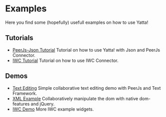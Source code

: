 # Examples

Here you find some (hopefully) usefull examples on how to use Yatta!

## Tutorials
* [PeerJs-Json Tutorial](./PeerJs-Json/) Tutorial on how to use Yatta! with Json and PeerJs Connector.
* [IWC Tutorial](./Iwc/) Tutorial on how to use IWC Connector.

## Demos
* [Text Editing](./TextEditing/) Simple collaborative text editing demo with PeerJs and Text Framework.
* [XML Example](./XmlExample) Collaboratively manipulate the dom with native dom-features and jQuery.
* [IWC Demo](./IwcDemo/) More IWC example widgets.

